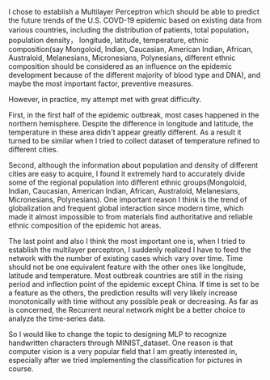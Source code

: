 I chose to establish a Multilayer Perceptron which should be able to predict the future trends of the U.S. COVD-19 epidemic based on existing data from various countries, including the distribution of patients, total population，population density， longitude, latitude, temperature, ethnic composition(say Mongoloid, Indian, Caucasian, American Indian, African, Australoid, Melanesians, Micronesians, Polynesians, different ethnic composition should be considered as an influence on the epidemic development because of the different majority of blood type and DNA), and maybe the most important factor, preventive measures.

However, in practice, my attempt met with great difficulty.

First, in the first half of the epidemic outbreak, most cases happened  in the northern hemisphere. Despite the difference in longitude and latitude, the temperature in these area didn't appear greatly different. As a result it turned to be similar when I tried to collect dataset of temperature refined to different cities.

Second, although the information about population and density of different cities are easy to acquire, I found it extremely hard to accurately divide some of the regional population into different ethnic groups(Mongoloid, Indian, Caucasian, American Indian, African, Australoid, Melanesians, Micronesians, Polynesians). One important reason I think is the trend of globalization and frequent global interaction since modern time, which made it almost impossible to from materials find authoritative and reliable ethnic composition of the epidemic hot areas.

The last point and also I think the most important one is, when I tried to establish the multilayer perceptron, I suddenly realized I have to feed the network with the number of existing cases which vary over time. Time should not be one equivalent feature with the other ones like longitude, latitude and temperature. Most outbreak countries are still in the rising period and inflection point of the epidemic except China. If time is set to be a feature as the others, the prediction results will very likely increase monotonically with time without any possible peak or decreasing. As far as is concerned, the Recurrent neural network might be a better choice to analyze the time-series data.

So I would like to change the topic to designing MLP to recognize handwritten characters through MINIST_dataset. One reason is that computer vision is a very popular field that I am greatly interested in, especially after we tried implementing the classification for pictures in course.


